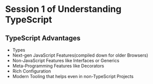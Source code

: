 # Session 1 of Understanding TypeScript

## TypeScript Advantages

* Types
* Next-gen JavaScript Features(compiled down for older Browsers)
* Non-JavaScript Features like Interfaces or Generics
* Meta-Programming Features like Decorators
* Rich Configuration 
* Modern Tooling that helps even in non-TypeScript Projects